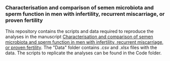 ### Characterisation and comparison of semen microbiota and sperm function in men with infertility, recurrent miscarriage, or proven fertility

This repository contains the scripts and data required to reproduce the analyses in the manuscript [Characterisation and comparison of semen microbiota and sperm function in men with infertility, recurrent miscarriage, or proven fertility](https://doi.org/10.7554/eLife.96090.1). The "Data" folder contains .csv and .xlsx files with the data. The scripts to replicate the analyses can be found in the Code folder.
